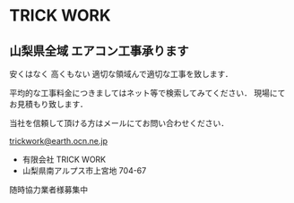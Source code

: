 # TRICK WORK

## 山梨県全域  エアコン工事承ります


安くはなく 高くもない
適切な領域んで適切な工事を致します．

平均的な工事料金につきましてはネット等で検索してみてください．
現場にてお見積もり致します．

当社を信頼して頂ける方はメールにてお問い合わせください．

<trickwork@earth.ocn.ne.jp>

- 有限会社 TRICK WORK
- 山梨県南アルプス市上宮地 704-67

随時協力業者様募集中
